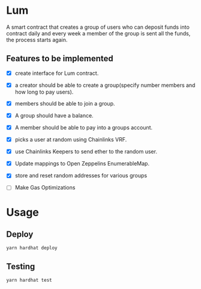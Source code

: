 # Lum

 A smart contract that creates a group of users who can deposit funds into contract
 daily and every week a member of the group is sent all the funds, the process starts again.


## Features to be implemented
- [X] create interface for Lum contract.
- [X] a creator should be able to create a group(specify number members and how long to pay users).
- [X] members should be able to join a group.
- [X] A group should have a balance.
- [X] A member should be able to pay into a groups account.
- [X] picks a user at random using Chainlinks VRF.
- [X] use Chainlinks Keepers to send ether to the random user.
- [X] Update mappings to Open Zeppelins EnumerableMap.
- [X] store and reset random addresses for various groups
- [ ] Make Gas Optimizations


# Usage 

## Deploy
```
yarn hardhat deploy
```

## Testing 
```
yarn hardhat test
```



